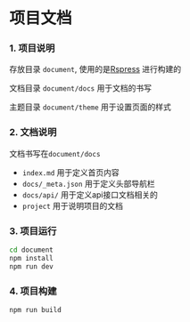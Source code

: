 # 项目文档

### 1. 项目说明

存放目录 `document`, 使用的是[Rspress](https://rspress.dev/zh/index) 进行构建的

文档目录 `document/docs`  用于文档的书写

主题目录 `document/theme` 用于设置页面的样式


### 2. 文档说明

文档书写在`document/docs`

* `index.md` 用于定义首页内容
* `docs/_meta.json` 用于定义头部导航栏
* `docs/api/` 用于定义api接口文档相关的
* `project` 用于说明项目的文档


### 3. 项目运行

```sh
cd document
npm install
npm run dev
```

### 4. 项目构建

```sh
npm run build
```
